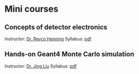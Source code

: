 # Mini courses
## Concepts of detector electronics
Instructor: [Dr. Reyco Henning](https://physics.unc.edu/people/henning-reyco/)
Syllabus: [pdf](https://drive.google.com/file/d/1uJn-FfTwSogvqS7U1EsVxYNSzNiWf0e4/view?usp=sharing)

## Hands-on Geant4 Monte Carlo simulation
Instructor: [Dr. Jing Liu](https://www.usd.edu/faculty-and-staff/Jing-Liu)
Syllabus: [pdf](https://drive.google.com/file/d/1cjcMI-b14TmEeRYa-9AbSPLFyEQrMJPl/view?usp=sharing)
